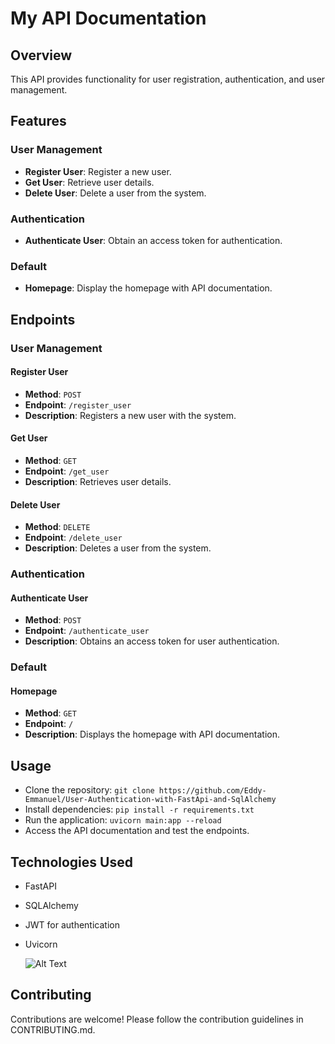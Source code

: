 # My API Documentation

## Overview
This API provides functionality for user registration, authentication, and user management.

## Features
### User Management
- **Register User**: Register a new user.
- **Get User**: Retrieve user details.
- **Delete User**: Delete a user from the system.

### Authentication
- **Authenticate User**: Obtain an access token for authentication.

### Default
- **Homepage**: Display the homepage with API documentation.

## Endpoints

### User Management

#### Register User
- **Method**: `POST`
- **Endpoint**: `/register_user`
- **Description**: Registers a new user with the system.

#### Get User
- **Method**: `GET`
- **Endpoint**: `/get_user`
- **Description**: Retrieves user details.

#### Delete User
- **Method**: `DELETE`
- **Endpoint**: `/delete_user`
- **Description**: Deletes a user from the system.

### Authentication

#### Authenticate User
- **Method**: `POST`
- **Endpoint**: `/authenticate_user`
- **Description**: Obtains an access token for user authentication.

### Default

#### Homepage
- **Method**: `GET`
- **Endpoint**: `/`
- **Description**: Displays the homepage with API documentation.

## Usage
- Clone the repository: `git clone https://github.com/Eddy-Emmanuel/User-Authentication-with-FastApi-and-SqlAlchemy`
- Install dependencies: `pip install -r requirements.txt`
- Run the application: `uvicorn main:app --reload`
- Access the API documentation and test the endpoints.

## Technologies Used
- FastAPI
- SQLAlchemy
- JWT for authentication
- Uvicorn

  ![Alt Text](API.png)

## Contributing
Contributions are welcome! Please follow the contribution guidelines in CONTRIBUTING.md.
